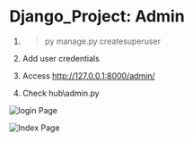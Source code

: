 # Django_Project: Admin
1. > py manage.py createsuperuser
2. Add user credentials

3. Access  http://127.0.0.1:8000/admin/

4. Check hub\admin.py


![login Page](adminPage.jpg)

![Index Page](adminIndex.jpg)
